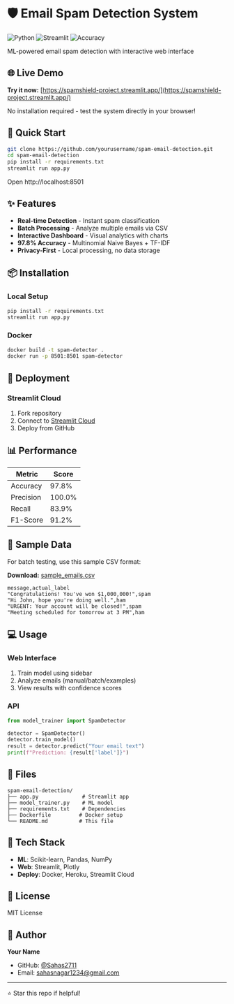 # 🛡️ Email Spam Detection System

![Python](https://img.shields.io/badge/Python-3.8+-blue.svg)
![Streamlit](https://img.shields.io/badge/Streamlit-1.28+-red.svg)
![Accuracy](https://img.shields.io/badge/Accuracy-97.8%25-brightgreen.svg)

ML-powered email spam detection with interactive web interface

## 🌐 Live Demo

**Try it now:** [https://spamshield-project.streamlit.app/](https://spamshield-project.streamlit.app/)

No installation required - test the system directly in your browser!

## 🚀 Quick Start

```bash
git clone https://github.com/yourusername/spam-email-detection.git
cd spam-email-detection
pip install -r requirements.txt
streamlit run app.py
```

Open http://localhost:8501

## ✨ Features

- **Real-time Detection** - Instant spam classification
- **Batch Processing** - Analyze multiple emails via CSV
- **Interactive Dashboard** - Visual analytics with charts
- **97.8% Accuracy** - Multinomial Naive Bayes + TF-IDF
- **Privacy-First** - Local processing, no data storage

## 📦 Installation

### Local Setup
```bash
pip install -r requirements.txt
streamlit run app.py
```

### Docker
```bash
docker build -t spam-detector .
docker run -p 8501:8501 spam-detector
```

## 🚀 Deployment

### Streamlit Cloud
1. Fork repository
2. Connect to [Streamlit Cloud](https://streamlit.io/cloud)
3. Deploy from GitHub
<!-- 
### Heroku
```bash
echo "web: streamlit run app.py --server.port=\$PORT --server.address=0.0.0.0" > Procfile
heroku create your-app-name
git push heroku main
``` -->

## 📊 Performance

| Metric | Score |
|--------|-------|
| Accuracy | 97.8% |
| Precision | 100.0% |
| Recall | 83.9% |
| F1-Score | 91.2% |

## 📄 Sample Data

For batch testing, use this sample CSV format:

**Download:** [sample_emails.csv](sample_emails.csv)

```csv
message,actual_label
"Congratulations! You've won $1,000,000!",spam
"Hi John, hope you're doing well.",ham
"URGENT: Your account will be closed!",spam
"Meeting scheduled for tomorrow at 3 PM",ham
```

## 💻 Usage

### Web Interface
1. Train model using sidebar
2. Analyze emails (manual/batch/examples)
3. View results with confidence scores

### API
```python
from model_trainer import SpamDetector

detector = SpamDetector()
detector.train_model()
result = detector.predict("Your email text")
print(f"Prediction: {result['label']}")
```

## 📁 Files

```
spam-email-detection/
├── app.py              # Streamlit app
├── model_trainer.py    # ML model
├── requirements.txt    # Dependencies
├── Dockerfile         # Docker setup
└── README.md          # This file
```

## 🔧 Tech Stack

- **ML**: Scikit-learn, Pandas, NumPy
- **Web**: Streamlit, Plotly
- **Deploy**: Docker, Heroku, Streamlit Cloud

## 📝 License

MIT License

## 👤 Author

**Your Name**
- GitHub: [@Sahas2711](https://github.com/Sahas2711)
- Email: sahasnagar1234@gmail.com

---

⭐ Star this repo if helpful!
